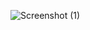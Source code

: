 ![Screenshot (1)](https://user-images.githubusercontent.com/33621153/193493420-b298db5c-21a2-488b-b28e-4afe7178503b.png)

